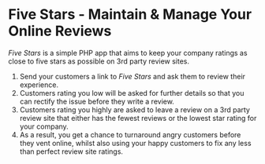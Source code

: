 # Five Stars - Maintain & Manage Your Online Reviews
_Five Stars_ is a simple PHP app that aims to keep your company ratings as close to five stars as possible on 3rd party review sites.

1. Send your customers a link to _Five Stars_ and ask them to review their experience.
2. Customers rating you low will be asked for further details so that you can rectify the issue before they write a review.
3. Customers rating you highly are asked to leave a review on a 3rd party review site that either has the fewest reviews or the lowest star rating for your company.
4. As a result, you get a chance to turnaround angry customers before they vent online, whilst also using your happy customers to fix any less than perfect review site ratings.